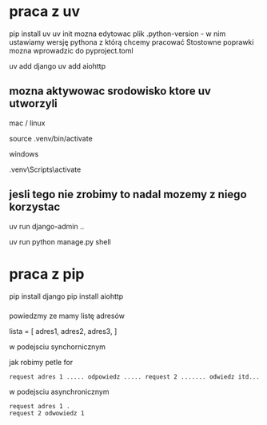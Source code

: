
# praca z uv

pip install uv
uv init
mozna edytowac plik .python-version - w nim ustawiamy wersję pythona z którą chcemy pracować
Stostowne poprawki mozna wprowadzic do pyproject.toml

uv add django
uv add aiohttp


## mozna aktywowac srodowisko ktore uv utworzyli

mac / linux

source .venv/bin/activate

windows

.venv\Scripts\activate

## jesli tego nie zrobimy to nadal mozemy z niego korzystac

uv run django-admin ..

uv run python manage.py shell


# praca z pip

pip install django
pip install aiohttp


###


powiedzmy ze mamy listę adresów

lista = [
    adres1, 
    adres2, 
    adres3,
]

w podejsciu synchornicznym

jak robimy petle for

    request adres 1 ..... odpowiedz ..... request 2 ....... odwiedz itd...

w podejsciu asynchronicznym

    request adres 1 . 
    request 2 odwowiedz 1 

